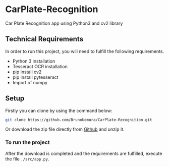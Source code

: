 # CarPlate-Recognition
Car Plate Recognition app using Python3 and cv2 library

## Technical Requirements
In order to run this project, you will need to fulfill the following requirements.
- Python 3 installation
- Tesseract OCR installation
- pip install cv2
- pip install pytesseract
- Import of numpy

## Setup
Firstly you can clone by using the command below:

```bash
git clone https://github.com/BrunoUemura/CarPlate-Recognition.git
```

Or download the zip file directly from [Github](https://github.com/BrunoUemura/CarPlate-Recognition.git) and unzip it.

### To run the project
After the download is completed and the requirements are fulfilled, execute the file `./src/app.py`.
